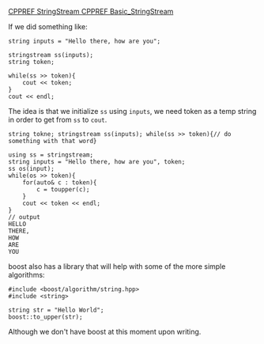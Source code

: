 [CPPREF StringStream ](https://www.youtube.com/watch?v=-7hJAD7mjz4&t=2073s) 
[CPPREF Basic_StringStream](https://en.cppreference.com/w/cpp/io/basic_stringstream)

If we did something like: 
```
string inputs = "Hello there, how are you";

stringstream ss(inputs);
string token;

while(ss >> token){ 
	cout << token;
}
cout << endl;
```


The idea is that we initialize `ss` using `inputs`, we need token as a temp string in order to get from `ss` to `cout`. 

`string tokne; stringstream ss(inputs); while(ss >> token){// do something with that word}`

```
using ss = stringstream;
string inputs = "Hello there, how are you", token;
ss os(input);
while(os >> token){ 
	for(auto& c : token){ 
		c = toupper(c);
	}
	cout << token << endl;
}
// output 
HELLO
THERE,
HOW
ARE
YOU
```
 boost also has a library that will help with some of the more simple algorithms: 
```
#include <boost/algorithm/string.hpp>
#include <string>

string str = "Hello World";
boost::to_upper(str);
```

Although we don't have boost at this moment upon writing. 

